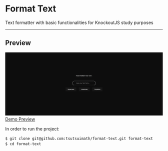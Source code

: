 # Format Text
Text formatter with basic functionalities for KnockoutJS study purposes

---

## Preview

![](preview.png)
[Demo Preview](https://tsutsuimath.github.io/format-text/)

In order to run the project:
```sh
$ git clone git@github.com:tsutsuimath/format-text.git format-text
$ cd format-text
```
